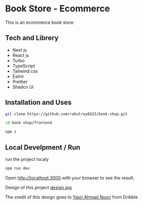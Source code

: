 # Book Store - Ecommerce

This is an ecommerce book store 

## Tech and Librery

- Next js
- React js
- Turbo
- TypeScript
- Tailwind css
- Eslint
- Prettier 
- Shadcn Ui 

## Installation and Uses

```bash
git clone https://github.com/rahulroy0322/book-shop.git

cd book-shop/frontend

npm i
```

## Local Develpment / Run

run the project localy

```bash
npm run dev
```

Open [http://localhost:3000](http://localhost:3000) with your browser to see the result.

Design of this project [design.jpg](/public/design.jpg)

The credit of this design goes to [Yasir Ahmad Noori](https://dribbble.com/shots/20998124-Bookstore-Web-Design) from Dribble
